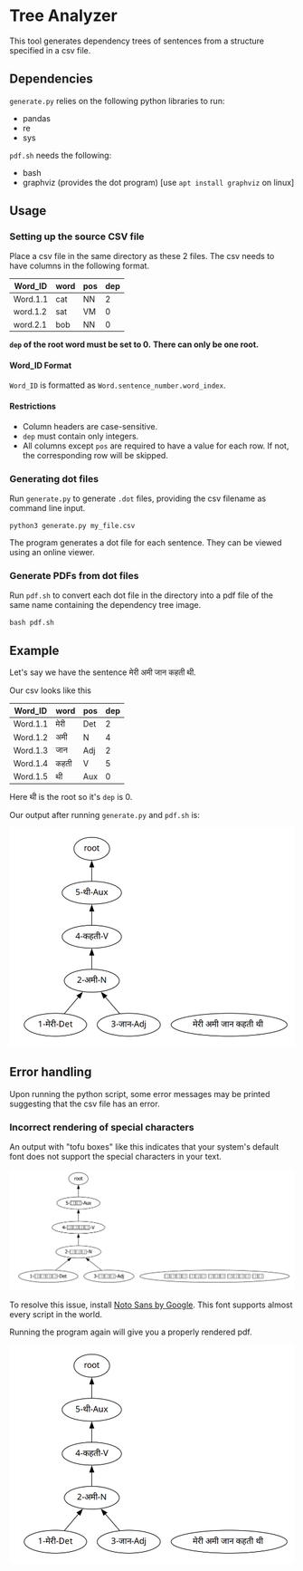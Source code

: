 # Tree Analyzer

This tool generates dependency trees of sentences from a structure specified in a csv file.


## Dependencies

`generate.py` relies on the following python libraries to run:

- pandas
- re
- sys


`pdf.sh` needs the following:

- bash 
- graphviz (provides the dot program) [use `apt install graphviz` on linux]


## Usage


### Setting up the source CSV file
Place a csv file in the same directory as these 2 files. The csv needs to have columns in the following format.

| Word_ID | word  | pos  | dep  |
|---------|-------|------|------|
| Word.1.1| cat   | NN   | 2    | 
| word.1.2| sat   | VM   | 0    | 
| word.2.1| bob   | NN   | 0    |

**`dep` of the root word must be set to 0.**
**There can only be one root.**

#### Word_ID Format

`Word_ID` is formatted as `Word.sentence_number.word_index`.

#### Restrictions
- Column headers are case-sensitive.
- `dep` must contain only integers.
- All columns except `pos` are required to have a value for each row. If not, the corresponding row will be skipped.


### Generating dot files
Run `generate.py` to generate `.dot` files, providing the csv filename as command line input. 
```
python3 generate.py my_file.csv
```


The program generates a dot file for each sentence. They can be viewed using an online viewer.


### Generate PDFs from dot files
Run `pdf.sh` to convert each dot file in the directory into a pdf file of the same name containing the dependency tree image.
```
bash pdf.sh
```

## Example

Let's say we have the sentence मेरी अमी जान कहती थी.

Our csv looks like this

| Word_ID | word  | pos  | dep  |
|---------|-------|------|------|
Word.1.1|	मेरी|	Det|	2
Word.1.2|	अमी	|N	|4
Word.1.3|	जान	|Adj	|2
Word.1.4|	कहती|	V	|5
Word.1.5|	थी	|Aux|	0

Here थी is the root so it's `dep` is 0.

Our output after running `generate.py` and `pdf.sh` is:

![](img/corrected-pdf.png?raw=true)

## Error handling
Upon running the python script, some error messages may be printed suggesting that the csv file has an error. 

### Incorrect rendering of special characters
An output with "tofu boxes" like this indicates that your system's default font does not support the special characters in your text.


![tofu box](img/error-pdf.png?raw=true)

To resolve this issue, install [Noto Sans by Google](https://fonts.google.com/noto/specimen/Noto+Sans). This font supports almost every script in the world.

Running the program again will give you a properly rendered pdf.

![corrected pdf](img/corrected-pdf.png?raw=true)


